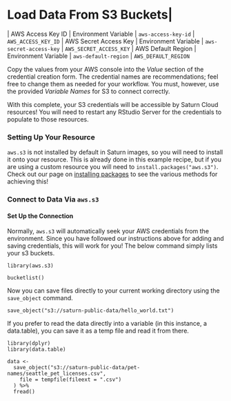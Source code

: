 # Load Data From S3 Buckets|
| AWS Access Key ID   |  Environment Variable  | `aws-access-key-id` | `AWS_ACCESS_KEY_ID`
| AWS Secret Access Key | Environment Variable  | `aws-secret-access-key`  | `AWS_SECRET_ACCESS_KEY`
| AWS Default Region  | Environment Variable  | `aws-default-region`  | `AWS_DEFAULT_REGION`

Copy the values from your AWS console into the *Value* section of the credential creation form. The credential names are recommendations; feel free to change them as needed for your workflow. You must, however, use the provided *Variable Names* for S3 to connect correctly.

With this complete, your S3 credentials will be accessible by Saturn Cloud resources! You will need to restart any RStudio Server for the credentials to populate to those resources.

<a id='connect-via-aws-s3'></a>

### Setting Up Your Resource
`aws.s3` is not installed by default in Saturn images, so you will need to install it onto your resource. This is already done in this example recipe, but if you are using a custom resource you will need to `install.packages("aws.s3")`. Check out our page on [installing packages](https://saturncloud.io/docs/user-guide/using-saturn-cloud/install-packages/) to see the various methods for achieving this!

### Connect to Data Via `aws.s3`
#### Set Up the Connection
Normally, `aws.s3` will automatically seek your AWS credentials from the environment. Since you have followed our instructions above for adding and saving credentials, this will work for you! The below command simply lists your s3 buckets.

```{r}
library(aws.s3)

bucketlist()
```

Now you can save files directly to your current working directory using the `save_object` command.

```{r }
save_object("s3://saturn-public-data/hello_world.txt")
```

If you prefer to read the data directly into a variable (in this instance, a data.table), you can save it as a temp file and read it from there.

```{r}
library(dplyr)
library(data.table)

data <-
  save_object("s3://saturn-public-data/pet-names/seattle_pet_licenses.csv",
    file = tempfile(fileext = ".csv")
  ) %>%
  fread()
```
